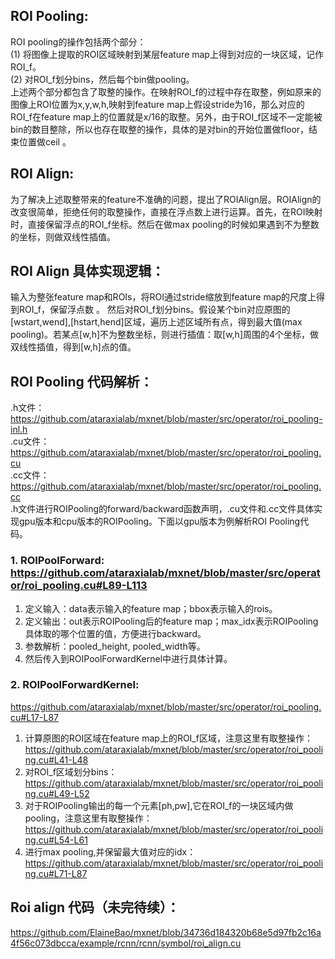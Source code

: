 ## ROI Pooling:
ROI pooling的操作包括两个部分：  
(1)	将图像上提取的ROI区域映射到某层feature map上得到对应的一块区域，记作ROI_f。  
(2)	对ROI_f划分bins，然后每个bin做pooling。  
上述两个部分都包含了取整的操作。在映射ROI_f的过程中存在取整，例如原来的图像上ROI位置为x,y,w,h,映射到feature map上假设stride为16，那么对应的ROI_f在feature map上的位置就是x/16的取整。另外，由于ROI_f区域不一定能被bin的数目整除，所以也存在取整的操作，具体的是对bin的开始位置做floor，结束位置做ceil  。

## ROI Align: 
为了解决上述取整带来的feature不准确的问题，提出了ROIAlign层。ROIAlign的改变很简单，拒绝任何的取整操作，直接在浮点数上进行运算。首先，在ROI映射时，直接保留浮点的ROI_f坐标。然后在做max pooling的时候如果遇到不为整数的坐标，则做双线性插值。  

## ROI Align 具体实现逻辑：
输入为整张feature map和ROIs，将ROI通过stride缩放到feature map的尺度上得到ROI_f，保留浮点数  。
然后对ROI_f划分bins。假设某个bin对应原图的[wstart,wend],[hstart,hend]区域，遍历上述区域所有点，得到最大值(max pooling)。若某点[w,h]不为整数坐标，则进行插值：取[w,h]周围的4个坐标，做双线性插值，得到[w,h]点的值。  

## ROI Pooling 代码解析：
.h文件：https://github.com/ataraxialab/mxnet/blob/master/src/operator/roi_pooling-inl.h  
.cu文件：https://github.com/ataraxialab/mxnet/blob/master/src/operator/roi_pooling.cu  
.cc文件：https://github.com/ataraxialab/mxnet/blob/master/src/operator/roi_pooling.cc  
.h文件进行ROIPooling的forward/backward函数声明，.cu文件和.cc文件具体实现gpu版本和cpu版本的ROIPooling。下面以gpu版本为例解析ROI Pooling代码。  

### 1.	ROIPoolForward: https://github.com/ataraxialab/mxnet/blob/master/src/operator/roi_pooling.cu#L89-L113
1)	定义输入：data表示输入的feature map；bbox表示输入的rois。  
2)	定义输出：out表示ROIPooling后的feature map；max_idx表示ROIPooling具体取的哪个位置的值，方便进行backward。  
3)	参数解析：pooled_height, pooled_width等。   
4)	然后传入到ROIPoolForwardKernel中进行具体计算。    
 
### 2.	ROIPoolForwardKernel:
https://github.com/ataraxialab/mxnet/blob/master/src/operator/roi_pooling.cu#L17-L87   
1)	计算原图的ROI区域在feature map上的ROI_f区域，注意这里有取整操作：   
https://github.com/ataraxialab/mxnet/blob/master/src/operator/roi_pooling.cu#L41-L48   
2)	对ROI_f区域划分bins：   
https://github.com/ataraxialab/mxnet/blob/master/src/operator/roi_pooling.cu#L49-L52   
3)	对于ROIPooling输出的每一个元素[ph,pw],它在ROI_f的一块区域内做pooling，注意这里有取整操作：  
https://github.com/ataraxialab/mxnet/blob/master/src/operator/roi_pooling.cu#L54-L61  
4)	进行max pooling,并保留最大值对应的idx：   
https://github.com/ataraxialab/mxnet/blob/master/src/operator/roi_pooling.cu#L71-L87  

## Roi align 代码（未完待续）：  
https://github.com/ElaineBao/mxnet/blob/34736d184320b68e5d97fb2c16a4f56c073dbcca/example/rcnn/rcnn/symbol/roi_align.cu  